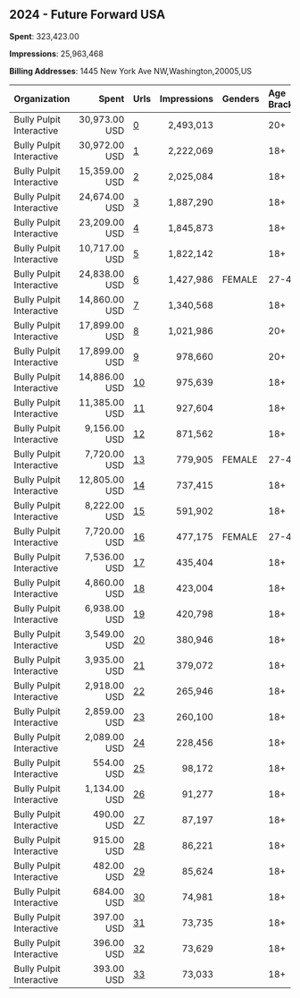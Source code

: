 ## 2024 - Future Forward USA 
**Spent**: 323,423.00

**Impressions**: 25,963,468

**Billing Addresses**: 1445 New York Ave NW,Washington,20005,US

|Organization|Spent|Urls|Impressions|Genders|Age Brackets|Country Codes|
|:---|---:|:---|---:|:---|:---|:---|
|Bully Pulpit Interactive|30,973.00 USD|[0](https://www.snap.com/political-ads/asset/6c40c67a147a42f35ad703cb22bef110e20d69036306cfbd11413cac32629325?mediaType=mp4)|2,493,013||20+|united states|
|Bully Pulpit Interactive|30,972.00 USD|[1](https://www.snap.com/political-ads/asset/3571a7a7848c7e101878f1813c6427cc40902ad03d1ec7728a2bb62b5b960694?mediaType=mp4)|2,222,069||18+|united states|
|Bully Pulpit Interactive|15,359.00 USD|[2](https://www.snap.com/political-ads/asset/a97fe643d8430ee331277f8bd6b91065ed75cf509e7278257798c3a00eeab148?mediaType=mp4)|2,025,084||18+||
|Bully Pulpit Interactive|24,674.00 USD|[3](https://www.snap.com/political-ads/asset/ec26b58fbc0962ed868b18ee91aea7ea4f3186ddc5452363e43496f05a311df8?mediaType=mp4)|1,887,290||18+|united states|
|Bully Pulpit Interactive|23,209.00 USD|[4](https://www.snap.com/political-ads/asset/76db8a3385064730de9dcc4634d2cfbfa8102dd787c1d6019285e34eaca7f9a8?mediaType=mp4)|1,845,873||18+|united states|
|Bully Pulpit Interactive|10,717.00 USD|[5](https://www.snap.com/political-ads/asset/b8ef376e8b7488fb55fe37f829fb5cfab260d4b235f6dc932da28eb799a8778f?mediaType=mp4)|1,822,142||18+||
|Bully Pulpit Interactive|24,838.00 USD|[6](https://www.snap.com/political-ads/asset/f98e547f8b80f3c36aff22e35c81ead0e8818834b66e369bfc026e51d0135541?mediaType=mp4)|1,427,986|FEMALE|27-43|united states|
|Bully Pulpit Interactive|14,860.00 USD|[7](https://www.snap.com/political-ads/asset/38df2fc6dca144a8fe12ad3efb5e189967668c981a4f169c90f4dd54a08dd3e9?mediaType=mp4)|1,340,568||18+|united states|
|Bully Pulpit Interactive|17,899.00 USD|[8](https://www.snap.com/political-ads/asset/4a6e7be79e812ea68a150951f29a6d2fca9d3a1a931611fb139a8e28d9fd6efd?mediaType=mp4)|1,021,986||20+|united states|
|Bully Pulpit Interactive|17,899.00 USD|[9](https://www.snap.com/political-ads/asset/420ee75dee82ba9b0f094d1cde3ae5b998974e24a271bf020b11a25f392b0ff0?mediaType=mp4)|978,660||20+|united states|
|Bully Pulpit Interactive|14,886.00 USD|[10](https://www.snap.com/political-ads/asset/ad2546429b96574fb515415cd7b1091abda3aa681106e7ab7aa8e77449bbd7b7?mediaType=mp4)|975,639||18+|united states|
|Bully Pulpit Interactive|11,385.00 USD|[11](https://www.snap.com/political-ads/asset/713fc1ee3473dc512df21cc40ad6fc7ebd95a435ea2d57c1f00d95269913a6ee?mediaType=mp4)|927,604||18+||
|Bully Pulpit Interactive|9,156.00 USD|[12](https://www.snap.com/political-ads/asset/6aac2671ec3431c1dc169541ad047f2a0e623c79d65cdb913f0980c88288f78c?mediaType=mp4)|871,562||18+||
|Bully Pulpit Interactive|7,720.00 USD|[13](https://www.snap.com/political-ads/asset/50e56fb22479c1a43289f4a2bd5185969ba09e54da2a72462f1291f856ecd9a2?mediaType=mov)|779,905|FEMALE|27-43|united states|
|Bully Pulpit Interactive|12,805.00 USD|[14](https://www.snap.com/political-ads/asset/246c2c4081de2fa11a478ab5db52d1e370a41ca553cca7b1c1fec96a317cbbcc?mediaType=mp4)|737,415||18+||
|Bully Pulpit Interactive|8,222.00 USD|[15](https://www.snap.com/political-ads/asset/edba36e26210b6ee4087facfd36777d187a9d2f5b756530cf789f14048a3c00e?mediaType=mp4)|591,902||18+||
|Bully Pulpit Interactive|7,720.00 USD|[16](https://www.snap.com/political-ads/asset/7c9d62b7a673ca210511ef07967ddbffe4a3f11671a358d2414882e459e4a1d1?mediaType=mp4)|477,175|FEMALE|27-43|united states|
|Bully Pulpit Interactive|7,536.00 USD|[17](https://www.snap.com/political-ads/asset/f8c39e14d547f2268aa0142f854734df8f26944282cd2367a632c5560bad2d53?mediaType=mov)|435,404||18+|united states|
|Bully Pulpit Interactive|4,860.00 USD|[18](https://www.snap.com/political-ads/asset/750fef349d5f50b21b8b7416a92a0cc4ed83eb507d1add98b2ddd6fd0e0c0f0d?mediaType=mov)|423,004||18+|united states|
|Bully Pulpit Interactive|6,938.00 USD|[19](https://www.snap.com/political-ads/asset/1dcb3eeaae78c93ddf6fa2f093579bb0b462ea79d9e4f1851478a1baf74e1040?mediaType=mov)|420,798||18+|united states|
|Bully Pulpit Interactive|3,549.00 USD|[20](https://www.snap.com/political-ads/asset/b1d4e8bfe90a319a73ad95726dbfe069cb5db0233622700e8a0886bbf85b9bcf?mediaType=mp4)|380,946||18+||
|Bully Pulpit Interactive|3,935.00 USD|[21](https://www.snap.com/political-ads/asset/c1225f8f8284f9a5c706e8b0a5e8d91643981f61b339266ac495241848888697?mediaType=mp4)|379,072||18+||
|Bully Pulpit Interactive|2,918.00 USD|[22](https://www.snap.com/political-ads/asset/1ed6812e1680878530e0b1d73660088b444cdf85b1a3229169d181a9c3e6acba?mediaType=mp4)|265,946||18+||
|Bully Pulpit Interactive|2,859.00 USD|[23](https://www.snap.com/political-ads/asset/8813907003fd8457543f44e7144835eb2ac7ae404a67ceeb85120eece1879486?mediaType=mov)|260,100||18+|united states|
|Bully Pulpit Interactive|2,089.00 USD|[24](https://www.snap.com/political-ads/asset/1295319f90a22fd5e49560dc9f8e0f5a6fe2b2cca808d5330c93c0d00c743961?mediaType=mp4)|228,456||18+||
|Bully Pulpit Interactive|554.00 USD|[25](https://www.snap.com/political-ads/asset/538e3e50e9d60756a4a0a8088102423a5037c32d37923eb5a7f8ebaeb9e56e2c?mediaType=png)|98,172||18+||
|Bully Pulpit Interactive|1,134.00 USD|[26](https://www.snap.com/political-ads/asset/7bf9e9f2d344f197e860ee7bf40b5288562ab29e214e0edb3f964ab3a3efd74b?mediaType=mp4)|91,277||18+||
|Bully Pulpit Interactive|490.00 USD|[27](https://www.snap.com/political-ads/asset/9eb9f967adb7784d7e99768718286532fd967ff5788f79a37003d59664b41e9e?mediaType=png)|87,197||18+||
|Bully Pulpit Interactive|915.00 USD|[28](https://www.snap.com/political-ads/asset/2b6d0bcd52f6fc9ac5d490b74103fc3171552883925ec72f83cd14c5d0a03244?mediaType=mp4)|86,221||18+|united states|
|Bully Pulpit Interactive|482.00 USD|[29](https://www.snap.com/political-ads/asset/b6369887fc35b81f01465585ddb8704682107591d78bb18dfa40c4768f75f8e2?mediaType=png)|85,624||18+||
|Bully Pulpit Interactive|684.00 USD|[30](https://www.snap.com/political-ads/asset/7e9c4fda5ee3b260d3cbd6f8b9739be9614ef14f44dbef51377fd4228a6471cb?mediaType=mp4)|74,981||18+||
|Bully Pulpit Interactive|397.00 USD|[31](https://www.snap.com/political-ads/asset/a1c241e95625422b3d8e993b6a25d7849daae70f37a3a99e88f72a65cb5e4c88?mediaType=png)|73,735||18+||
|Bully Pulpit Interactive|396.00 USD|[32](https://www.snap.com/political-ads/asset/42de0e205012034cabee99c634c3f22a47cb80ceb5e0b627aaff813415ca966f?mediaType=png)|73,629||18+||
|Bully Pulpit Interactive|393.00 USD|[33](https://www.snap.com/political-ads/asset/5d521ed0c08d4269ab63c3f0844c2923c26a0dd2f0dc75df7653006efd3e4ee3?mediaType=png)|73,033||18+||
